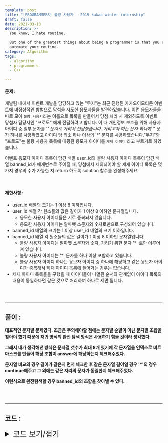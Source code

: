 ```yaml
---
template: post
title: "[PROGRAMMERS] 불량 사용자 - 2019 kakao winter internship"
draft: false
date: 2021-03-13
description: >-
  You know, I hate routine.

  But one of the greatest things about being a programmer is that you can
  automate your routine.
category: Algorithm
tags:
  - algorithm
  - programmers
  - C++

---
```




#### 문제 : 

개발팀 내에서 이벤트 개발을 담당하고 있는 "무지"는 최근 진행된 카카오이모티콘 이벤트에 비정상적인 방법으로 당첨을 시도한 응모자들을 발견하였습니다. 이런 응모자들을 따로 모아 `불량 사용자`라는 이름으로 목록을 만들어서 당첨 처리 시 제외하도록 이벤트 당첨자 담당자인 "프로도" 에게 전달하려고 합니다. 이 때 개인정보 보호을 위해 사용자 아이디 중 일부 문자를 '*' 문자로 가려서 전달했습니다. 가리고자 하는 문자 하나에 '*' 문자 하나를 사용하였고 아이디 당 최소 하나 이상의 '*' 문자를 사용하였습니다."무지"와 "프로도"는 불량 사용자 목록에 매핑된 응모자 아이디를 `제재 아이디` 라고 부르기로 하였습니다.

이벤트 응모자 아이디 목록이 담긴 배열 user_id와 불량 사용자 아이디 목록이 담긴 배열 banned_id가 매개변수로 주어질 때, 당첨에서 제외되어야 할 제재 아이디 목록은 몇가지 경우의 수가 가능한 지 return 하도록 solution 함수를 완성해주세요.

<br/>

#### 제한사항 : 

- user_id 배열의 크기는 1 이상 8 이하입니다.
- user_id 배열 각 원소들의 값은 길이가 1 이상 8 이하인 문자열입니다.
  - 응모한 사용자 아이디들은 서로 중복되지 않습니다.
  - 응모한 사용자 아이디는 알파벳 소문자와 숫자로만으로 구성되어 있습니다.
- banned_id 배열의 크기는 1 이상 user_id 배열의 크기 이하입니다.
- banned_id 배열 각 원소들의 값은 길이가 1 이상 8 이하인 문자열입니다.
  - 불량 사용자 아이디는 알파벳 소문자와 숫자, 가리기 위한 문자 '*' 로만 이루어져 있습니다.
  - 불량 사용자 아이디는 '*' 문자를 하나 이상 포함하고 있습니다.
  - 불량 사용자 아이디 하나는 응모자 아이디 중 하나에 해당하고 같은 응모자 아이디가 중복해서 제재 아이디 목록에 들어가는 경우는 없습니다.
- 제재 아이디 목록들을 구했을 때 아이디들이 나열된 순서와 관계없이 아이디 목록의 내용이 동일하다면 같은 것으로 처리하여 하나로 세면 됩니다.

<br/>

<br/>

___

## 풀이 :

**대표적인 문자열 문제였다. 조금은 주의해야할 점에는 문자열 순열이 아닌 문자열 조합을 찾아야 했기 때문에 재귀 방식의 완전 탐색 방식은 사용하기 힘들 것이라 생각했다.**

**그래서 내가 생각해낸 방식은 문자열 갯수가 최대 8개 였기에 각 문자열을 인덱스로 비트마스크를 만들어 해당 조합이 answer에 해당하는지 체크해주었다.**

**문자열 비교의 경우 길이가 같은지 먼저 체크한 후 같은 문자열 길이일 경우 '*'의 경우 continue해주고 그 외에는 같은 자리의 문자가 동일한지 체크해주었다.**

**이런식으로 완전탐색할 경우 banned_id의 조합을 찾아낼 수 있다.**

<br/>

<br/>

---

## 코드 :

<details>
<summary style="cursor:pointer; font-size:1.5rem">
	코드 보기/접기
</summary>

```c++
#include <iostream>
#include <vector>


using namespace std;
bool combinations[1 << 8];
int bannedsize, usersize;
vector<string> *users, *banneds;

bool isCorrectStr(string org, string cmp) {
    if (org.length() != cmp.length()) return false;

    int size = org.length();
    for (int k = 0; k < size; k++) {
        if (cmp[k] == '*') continue;
        if (cmp[k] != org[k]) return false;
    }
    return true;
}


void findStrCombi(int setnum, int curidx) {
    if (curidx >= bannedsize) {
        combinations[setnum] = true;
        return;
    }

    for (int k = 0; k < usersize; k++) {
        if (setnum & (1 << k)) continue;
        if (isCorrectStr((*users)[k], (*banneds)[curidx])) findStrCombi(setnum | (1 << k), curidx + 1);
    }
}

int solution(vector<string> user_id, vector<string> banned_id) {
    int answer = 0;
    bannedsize = banned_id.size();
    usersize = user_id.size();
    users = &user_id;
    banneds = &banned_id;

    findStrCombi(0, 0);
    int size = 1 << 8;
    for (int k = 0; k < size; k++)
        if (combinations[k]) answer++;
    return answer;
}
```

</details>
<br/>

<br/>

